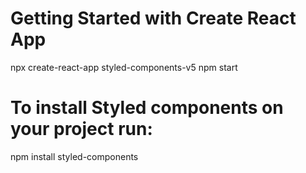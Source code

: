 # Getting Started with Create React App
npx create-react-app styled-components-v5
npm start

# To install Styled components on your project run:
npm install styled-components

